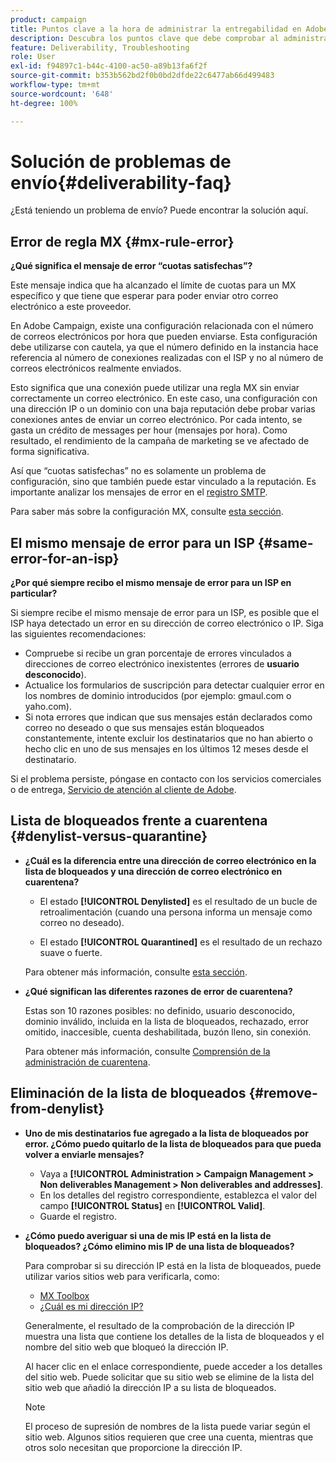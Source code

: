 ```yaml
---
product: campaign
title: Puntos clave a la hora de administrar la entregabilidad en Adobe Campaign Classic
description: Descubra los puntos clave que debe comprobar al administrar la entregabilidad en Adobe Campaign
feature: Deliverability, Troubleshooting
role: User
exl-id: f94897c1-b44c-4100-ac50-a89b13fa6f2f
source-git-commit: b353b562bd2f0b0bd2dfde22c6477ab66d499483
workflow-type: tm+mt
source-wordcount: '648'
ht-degree: 100%

---
```


# Solución de problemas de envío{#deliverability-faq}

¿Está teniendo un problema de envío? Puede encontrar la solución aquí.

## Error de regla MX {#mx-rule-error}

**¿Qué significa el mensaje de error “cuotas satisfechas”?**

Este mensaje indica que ha alcanzado el límite de cuotas para un MX específico y que tiene que esperar para poder enviar otro correo electrónico a este proveedor.

En Adobe Campaign, existe una configuración relacionada con el número de correos electrónicos por hora que pueden enviarse. Esta configuración debe utilizarse con cautela, ya que el número definido en la instancia hace referencia al número de conexiones realizadas con el ISP y no al número de correos electrónicos realmente enviados.

Esto significa que una conexión puede utilizar una regla MX sin enviar correctamente un correo electrónico. En este caso, una configuración con una dirección IP o un dominio con una baja reputación debe probar varias conexiones antes de enviar un correo electrónico. Por cada intento, se gasta un crédito de messages per hour (mensajes por hora). Como resultado, el rendimiento de la campaña de marketing se ve afectado de forma significativa.

Así que “cuotas satisfechas” no es solamente un problema de configuración, sino que también puede estar vinculado a la reputación. Es importante analizar los mensajes de error en el [registro SMTP](../../production/using/monitoring-processes.md#smtp-errors-per-domain).

Para saber más sobre la configuración MX, consulte [esta sección](../../installation/using/email-deliverability.md#mx-configuration).

## El mismo mensaje de error para un ISP {#same-error-for-an-isp}

**¿Por qué siempre recibo el mismo mensaje de error para un ISP en particular?**

Si siempre recibe el mismo mensaje de error para un ISP, es posible que el ISP haya detectado un error en su dirección de correo electrónico o IP. Siga las siguientes recomendaciones:
* Compruebe si recibe un gran porcentaje de errores vinculados a direcciones de correo electrónico inexistentes (errores de **usuario desconocido**).
* Actualice los formularios de suscripción para detectar cualquier error en los nombres de dominio introducidos (por ejemplo: gmaul.com o yaho.com).
* Si nota errores que indican que sus mensajes están declarados como correo no deseado o que sus mensajes están bloqueados constantemente, intente excluir los destinatarios que no han abierto o hecho clic en uno de sus mensajes en los últimos 12 meses desde el destinatario.

Si el problema persiste, póngase en contacto con los servicios comerciales o de entrega, [Servicio de atención al cliente de Adobe](https://helpx.adobe.com/es/enterprise/admin-guide.html/enterprise/using/support-for-experience-cloud.ug.html).

## Lista de bloqueados frente a cuarentena {#denylist-versus-quarantine}

* **¿Cuál es la diferencia entre una dirección de correo electrónico en la lista de bloqueados y una dirección de correo electrónico en cuarentena?**

   * El estado **[!UICONTROL Denylisted]** es el resultado de un bucle de retroalimentación (cuando una persona informa un mensaje como correo no deseado).

   * El estado **[!UICONTROL Quarantined]** es el resultado de un rechazo suave o fuerte.

  Para obtener más información, consulte [esta sección](understanding-quarantine-management.md#quarantine-vs-denylist).

* **¿Qué significan las diferentes razones de error de cuarentena?**

  Estas son 10 razones posibles: no definido, usuario desconocido, dominio inválido, incluida en la lista de bloqueados, rechazado, error omitido, inaccesible, cuenta deshabilitada, buzón lleno, sin conexión.

  Para obtener más información, consulte [Comprensión de la administración de cuarentena](understanding-quarantine-management.md).

## Eliminación de la lista de bloqueados {#remove-from-denylist}

* **Uno de mis destinatarios fue agregado a la lista de bloqueados por error. ¿Cómo puedo quitarlo de la lista de bloqueados para que pueda volver a enviarle mensajes?**

   * Vaya a **[!UICONTROL Administration > Campaign Management > Non deliverables Management > Non deliverables and addresses]**.
   * En los detalles del registro correspondiente, establezca el valor del campo **[!UICONTROL Status]** en **[!UICONTROL Valid]**.
   * Guarde el registro.

* **¿Cómo puedo averiguar si una de mis IP está en la lista de bloqueados? ¿Cómo elimino mis IP de una lista de bloqueados?**

  Para comprobar si su dirección IP está en la lista de bloqueados, puede utilizar varios sitios web para verificarla, como:
   * [MX Toolbox](https://mxtoolbox.com/)
   * [¿Cuál es mi dirección IP?](https://whatismyipaddress.com)

  Generalmente, el resultado de la comprobación de la dirección IP muestra una lista que contiene los detalles de la lista de bloqueados y el nombre del sitio web que bloqueó la dirección IP.

  Al hacer clic en el enlace correspondiente, puede acceder a los detalles del sitio web. Puede solicitar que su sitio web se elimine de la lista del sitio web que añadió la dirección IP a su lista de bloqueados.

  >[!NOTE]
  >
  >El proceso de supresión de nombres de la lista puede variar según el sitio web. Algunos sitios requieren que cree una cuenta, mientras que otros solo necesitan que proporcione la dirección IP.
